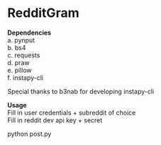 # RedditGram

**Dependencies**
<br />
  a. pynput
  <br />b. bs4
  <br />c. requests
  <br />d. praw
  <br />e. pillow
  <br />f. instapy-cli 
  
  Special thanks to b3nab for developing instapy-cli
  
**Usage**
 <br /> Fill in user credentials + subreddit of choice
  <br />Fill in reddit dev api key + secret
  
  python post.py
   
  
